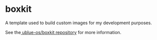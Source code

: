 # boxkit

A template used to build custom images for my development purposes.

See the[ ublue-os/boxkit repository](https://github.com/ublue-os/boxkit) for more information.
